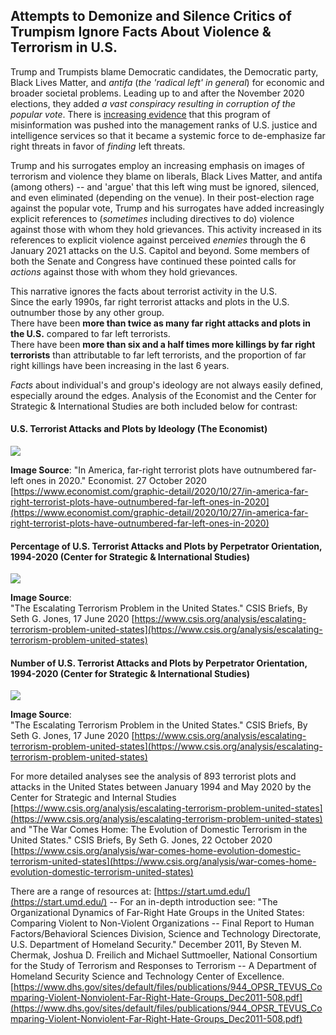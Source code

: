 ## Attempts to Demonize and Silence Critics of Trumpism Ignore Facts About Violence & Terrorism in U.S.  

Trump and Trumpists blame Democratic candidates, the Democratic party, Black Lives Matter, and *antifa* (*the 'radical left' in general*) for economic and broader societal problems.  Leading up to and after the November 2020 elections, they added *a vast conspiracy resulting in corruption of the popular vote*.  There is [increasing evidence](https://www.nytimes.com/2021/01/30/us/politics/trump-right-wing-domestic-terrorism.html) that this program of misinformation was pushed into the management ranks of U.S. justice and intelligence services so that it became a systemic force to de-emphasize far right threats in favor of *finding* left threats.  

Trump and his surrogates employ an increasing emphasis on images of terrorism and violence they blame on liberals, Black Lives Matter, and antifa (among others) -- and 'argue' that this left wing must be ignored, silenced, and even eliminated (depending on the venue).  In their post-election rage against the popular vote, Trump and his surrogates have added increasingly explicit references to (*sometimes* including directives to do) violence against those with whom they hold grievances.  This activity increased in its references to explicit violence against perceived *enemies* through the 6 January 2021 attacks on the U.S. Capitol and beyond.  Some members of both the Senate and Congress have continued these pointed calls for *actions* against those with whom they hold grievances.  

This narrative ignores the facts about terrorist activity in the U.S.  
Since the early 1990s, far right terrorist attacks and plots in the U.S. outnumber those by any other group.  
There have been **more than twice as many far right attacks and plots in the U.S.** compared to far left terrorists.  
There have been **more than six and a half times more killings by far right terrorists** than attributable to far left terrorists, and the proportion of far right killings have been increasing in the last 6 years.  
  
*Facts* about individual's and group's ideology are not always easily defined, especially around the edges.  Analysis of the Economist and the Center for Strategic & International Studies are both included below for contrast:  

#### U.S. Terrorist Attacks and Plots by Ideology (The Economist)  
<a href="https://www.economist.com/graphic-detail/2020/10/27/in-america-far-right-terrorist-plots-have-outnumbered-far-left-ones-in-2020"><img src="https://www.economist.com/img/b/1280/755/90/sites/default/files/20201031_WOC027.png"></a>  
  
**Image Source**:
"In America, far-right terrorist plots have outnumbered far-left ones in 2020."
Economist. 27 October 2020 [https://www.economist.com/graphic-detail/2020/10/27/in-america-far-right-terrorist-plots-have-outnumbered-far-left-ones-in-2020](https://www.economist.com/graphic-detail/2020/10/27/in-america-far-right-terrorist-plots-have-outnumbered-far-left-ones-in-2020)  

#### Percentage of U.S. Terrorist Attacks and Plots by Perpetrator Orientation, 1994-2020 (Center for Strategic & International Studies)  
<a href="https://www.csis.org/analysis/escalating-terrorism-problem-united-states"><img src="https://csis-website-prod.s3.amazonaws.com/s3fs-public/TNT_Graphics_Web-01.jpg"></a>  
  
**Image Source**:  
"The Escalating Terrorism Problem in the United States." CSIS Briefs, By Seth G. Jones, 17 June 2020 [https://www.csis.org/analysis/escalating-terrorism-problem-united-states](https://www.csis.org/analysis/escalating-terrorism-problem-united-states)  
  
#### Number of U.S. Terrorist Attacks and Plots by Perpetrator Orientation, 1994-2020 (Center for Strategic & International Studies)  
<a href="https://www.csis.org/analysis/escalating-terrorism-problem-united-states"><img src="https://csis-website-prod.s3.amazonaws.com/s3fs-public/TNT_Graphics_Web-02.jpg"></a>  
  
**Image Source**:  
"The Escalating Terrorism Problem in the United States." CSIS Briefs, By Seth G. Jones, 17 June 2020 [https://www.csis.org/analysis/escalating-terrorism-problem-united-states](https://www.csis.org/analysis/escalating-terrorism-problem-united-states)  
  
For more detailed analyses see the analysis of 893 terrorist plots and attacks in the United States between January 1994 and May 2020 by the Center for Strategic and Internal Studies [https://www.csis.org/analysis/escalating-terrorism-problem-united-states](https://www.csis.org/analysis/escalating-terrorism-problem-united-states) and "The War Comes Home: The Evolution of Domestic Terrorism in the United States." CSIS Briefs, By Seth G. Jones, 22 October 2020 [https://www.csis.org/analysis/war-comes-home-evolution-domestic-terrorism-united-states](https://www.csis.org/analysis/war-comes-home-evolution-domestic-terrorism-united-states)  
  
There are a range of resources at: [https://start.umd.edu/](https://start.umd.edu/) -- For an in-depth introduction see: "The Organizational Dynamics of Far-Right Hate Groups in the United States: Comparing Violent to Non-Violent Organizations -- Final Report to Human Factors/Behavioral Sciences Division, Science and Technology Directorate, U.S. Department of Homeland Security." December 2011, By Steven M. Chermak, Joshua D. Freilich and Michael Suttmoeller, National Consortium for the Study of Terrorism and Responses to Terrorism -- A Department of Homeland Security Science and Technology Center of Excellence. [https://www.dhs.gov/sites/default/files/publications/944_OPSR_TEVUS_Comparing-Violent-Nonviolent-Far-Right-Hate-Groups_Dec2011-508.pdf](https://www.dhs.gov/sites/default/files/publications/944_OPSR_TEVUS_Comparing-Violent-Nonviolent-Far-Right-Hate-Groups_Dec2011-508.pdf)  

